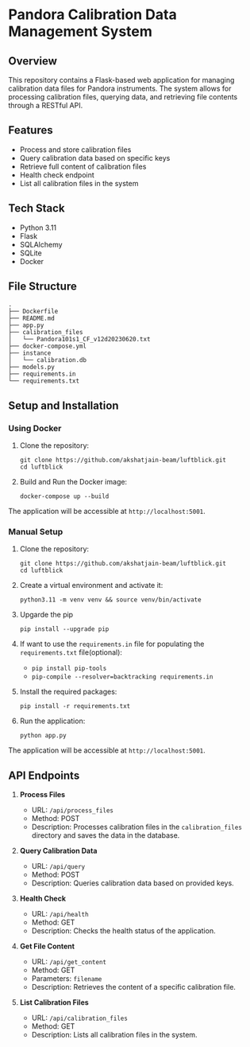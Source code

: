 # Pandora Calibration Data Management System

## Overview

This repository contains a Flask-based web application for managing calibration data files for Pandora instruments. The system allows for processing calibration files, querying data, and retrieving file contents through a RESTful API.

## Features

- Process and store calibration files
- Query calibration data based on specific keys
- Retrieve full content of calibration files
- Health check endpoint
- List all calibration files in the system

## Tech Stack

- Python 3.11
- Flask
- SQLAlchemy
- SQLite
- Docker

## File Structure

```
.
├── Dockerfile
├── README.md
├── app.py
├── calibration_files
│   └── Pandora101s1_CF_v12d20230620.txt
├── docker-compose.yml
├── instance
│   └── calibration.db
├── models.py
├── requirements.in
└── requirements.txt
```

## Setup and Installation

### Using Docker

1. Clone the repository:
   ```
   git clone https://github.com/akshatjain-beam/luftblick.git
   cd luftblick
   ```

2. Build and Run the Docker image:
   ```
   docker-compose up --build
   ```

The application will be accessible at `http://localhost:5001`.

### Manual Setup

1. Clone the repository:
   ```
   git clone https://github.com/akshatjain-beam/luftblick.git
   cd luftblick
   ```

2. Create a virtual environment and activate it:
   ```
   python3.11 -m venv venv && source venv/bin/activate
   ```
3. Upgarde the pip
   ```
   pip install --upgrade pip
   ```

4. If want to use the `requirements.in` file for populating the `requirements.txt` file(optional):
   - `pip install pip-tools`
   - `pip-compile --resolver=backtracking requirements.in`

5. Install the required packages:
   ```
   pip install -r requirements.txt
   ```

6. Run the application:
   ```
   python app.py
   ```

The application will be accessible at `http://localhost:5001`.

## API Endpoints

1. **Process Files**
   - URL: `/api/process_files`
   - Method: POST
   - Description: Processes calibration files in the `calibration_files` directory and saves the data in the database.

2. **Query Calibration Data**
   - URL: `/api/query`
   - Method: POST
   - Description: Queries calibration data based on provided keys.

3. **Health Check**
   - URL: `/api/health`
   - Method: GET
   - Description: Checks the health status of the application.

4. **Get File Content**
   - URL: `/api/get_content`
   - Method: GET
   - Parameters: `filename`
   - Description: Retrieves the content of a specific calibration file.

5. **List Calibration Files**
   - URL: `/api/calibration_files`
   - Method: GET
   - Description: Lists all calibration files in the system.
